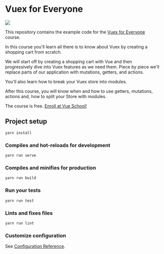 # Vuex for Everyone
[![](https://vueschool.s3.amazonaws.com/b03ac260f400ae0aafcc8132ef1b802f/vuex-for-everyone.jpeg)](https://vueschool.io/courses/vuex-for-everyone)

This repository contains the example code for the [Vuex for Everyone](https://vueschool.io/courses/vuex-for-everyone) course.

In this course you'll learn all there is to know about Vuex by creating a shopping cart from scratch.

We will start off by creating a shopping cart with Vue and then progressively dive into Vuex features as we need them. Piece by piece we'll replace parts of our application with mutations, getters, and actions.

You'll also learn how to break your Vuex store into modules.

After this course, you will know when and how to use getters, mutations, actions and, how to split your Store with modules.

The course is free. [Enroll at Vue School!](https://vueschool.io/courses/vuex-for-everyone)

## Project setup
```
yarn install
```

### Compiles and hot-reloads for development
```
yarn run serve
```

### Compiles and minifies for production
```
yarn run build
```

### Run your tests
```
yarn run test
```

### Lints and fixes files
```
yarn run lint
```

### Customize configuration
See [Configuration Reference](https://cli.vuejs.org/config/).
